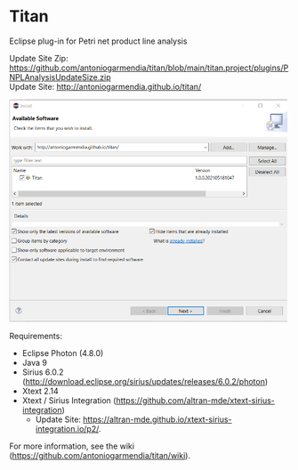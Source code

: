 # Titan
Eclipse plug-in for Petri net product line analysis

Update Site Zip: https://github.com/antoniogarmendia/titan/blob/main/titan.project/plugins/PNPLAnalysisUpdateSize.zip \
Update Site: http://antoniogarmendia.github.io/titan/

<img src="https://github.com/antoniogarmendia/titan/blob/main/titan.project/images/update-site-screenshot.png" width="500" height="400">

Requirements:
- Eclipse Photon (4.8.0)
- Java 9
- Sirius 6.0.2 (http://download.eclipse.org/sirius/updates/releases/6.0.2/photon)
- Xtext 2.14
- Xtext / Sirius Integration (https://github.com/altran-mde/xtext-sirius-integration)
  - Update Site: https://altran-mde.github.io/xtext-sirius-integration.io/p2/.   

For more information, see the wiki (https://github.com/antoniogarmendia/titan/wiki).
